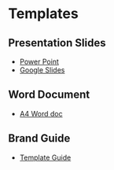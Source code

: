 # Templates

## Presentation Slides

- [Power Point](https://github.com/rladies/starter-kit/blob/master/templates/R-Ladies_Global_PowerPoint_template.pptx)
- [Google Slides](https://docs.google.com/presentation/d/1sriC2biLPYza_TtGiZkrNDsv3AMg6dvhqw2yit4wNnA/edit?usp=sharing)
 
## Word Document

- [A4 Word doc](https://github.com/rladies/starter-kit/blob/master/templates/R-Ladies_Global_A4_template.docx)

## Brand Guide

- [Template Guide](https://github.com/rladies/starter-kit/blob/master/templates/R-Ladies_Global_PDF_template_(guide).pdf)
 
